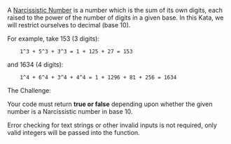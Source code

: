 A [Narcissistic Number](https://en.wikipedia.org/wiki/Narcissistic_number) is a number which is the sum of its own digits, each raised to the power of the number of digits in a given base. In this Kata, we will restrict ourselves to decimal (base 10).

For example, take 153 (3 digits):
```
    1^3 + 5^3 + 3^3 = 1 + 125 + 27 = 153
```
and 1634 (4 digits):
```
    1^4 + 6^4 + 3^4 + 4^4 = 1 + 1296 + 81 + 256 = 1634
```

The Challenge:

Your code must return **true or false** depending upon whether the given number is a Narcissistic number in base 10.

Error checking for text strings or other invalid inputs is not required, only valid integers will be passed into the function. 

